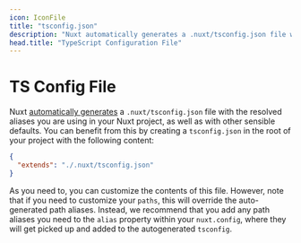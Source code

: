 ```yaml
---
icon: IconFile
title: "tsconfig.json"
description: "Nuxt automatically generates a .nuxt/tsconfig.json file with the resolved aliases you are using in your Nuxt project, as well as with other sensible defaults."
head.title: "TypeScript Configuration File"
---
```


# TS Config File

Nuxt [automatically generates](/guide/concepts/typescript) a `.nuxt/tsconfig.json` file with the resolved aliases you are using in your Nuxt project, as well as with other sensible defaults. You can benefit from this by creating a `tsconfig.json` in the root of your project with the following content:

```json
{
  "extends": "./.nuxt/tsconfig.json"
}
```

As you need to, you can customize the contents of this file. However, note that if you need to customize your `paths`, this will override the auto-generated path aliases. Instead, we recommend that you add any path aliases you need to the `alias` property within your `nuxt.config`, where they will get picked up and added to the autogenerated `tsconfig`.
